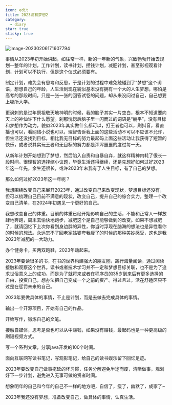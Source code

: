 ```yaml
---
icon: edit
title: 2023没有梦想2
category:
  - diary
star: true
sticky: true
---
```



![image-20230206171607794](https://fengshuzi.oss-cn-guangzhou.aliyuncs.com/image/image-20230206171607794.png)

事情从2023年初开始讲起，如往常一样，新的一年新的气象，兴致勃勃开始去规划一整年的计划，工作计划，读书计划，攒钱计划，减肥计划，甚至影视观看计划，计划可以不执行，但是这个仪式必须要有。



制定计划，难免会有思考和反思，于是计划的过程中难免触碰到了“梦想”这个词语，想想自己的年龄，人生活到现在貌似基本没有拥有一个大的人生梦想，哪怕是高考的那段时间，只是一张一张的回答试卷的问题，却从来没问过自己，自己想要上哪所大学。



更讽刺的是过年祭祖敬天地神明的时候，我的脑子其实一片空白，根本不知道要向天上的神仙许下什么愿望。刹那恍惚后脑子里一闪而过的词语是“躺平”，没有目标和梦想作为动力，貌似2023年其实做什么都可以，打王者也可以，刷抖音，看直播也可以，看网络小说也可以，理智告诉我上面的这些活动不可以不应该不允许，但生活还没找到目标，相比我无目标的努力最起码上面这些活动让我获得了短暂的快乐，或者说其实玩王者和无目标的努力都是浑浑噩噩的度过每一天。



从新年计划开始想到了梦想，然后陷入自责和自暴自弃，就这样精神内耗了很长一段时间。很理智的选择缩小议题，毕竟生活还得继续，还是先想好如何过好2023年这一年先，余生还很长，或许2023年末我有了人生目标，有了自己的梦想。



那么如何过好2023年这一年呢？



我想围绕改变自己来展开2023年，通过改变自己来改变现状，梦想目标还没有，但可以梳理自己目前不满意的现状，改变自己，提升自己的综合实力，整理一个改变自己清单，在2024年初遇见一个更好的自己。



我想改变自己的体重。目前的体重已经开始影响自己的生活，不能和正常人一样放肆地奔跑，周末去愉快地跑步，减肥这个是自己能够做到的改变。如果不想减肥了，就请回忆下上次你看到身边胖的异性，你当时浮现在脑海的想法也是异性看你的时候的想法。永远忘不了回老家姑婆夸我瘦了的时候的那种美妙感受，这也是我2023年减肥的一大动力。



办个健身卡，买两双跑鞋，2023年动起来。



2023年要读很多的书，在书的世界构建强大的朋友圈，践行海量阅读，通过阅读接触和观察这个世界。读书或者技术学习并不一定和梦想目标关联，也不是为了追求世俗意义上的成功，而是为了就将来或者在程序员的35岁到来后有更多选择的自由，投资自己，想办法把自己变成一个之前的资产。得过且过，活在舒适区只不过是在惩罚未来的自己。





2023年要做具体的事情，不止是计划，而是去做去完成具体的事情。



输出一个开源项目，开始有自己的作品。



开始写作，锻炼自己的文笔。



接触自媒体，思考是否也可以从中赚钱，如果没有赚钱，最起码也是一种更高级的刷短视频方式。



写一个系列文章，分享java开发的100个时间。



面向互联网写读书笔记，写观影笔记，给自己的读书娱乐留下回忆足迹。



2023年要改变自己做事拖延的坏习惯，任务分解避免半途而废，清晰做事，规划好下一步计划，避免进入无事可做的贤者时间。





想象明年的自己和今年的自己不一样的地方吧，自信了，瘦了，幽默了，成家了~





2023年我还没有梦想，准备改变自己，做具体的事情，认真生活。
